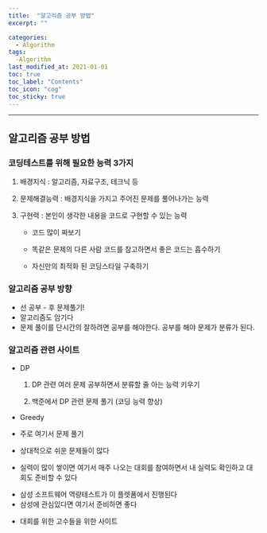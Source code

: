 ```yaml
---
title:  "알고리즘 공부 방법"
excerpt: ""

categories:
  - Algorithm
tags:
  -Algorithm
last_modified_at: 2021-01-01 
toc: true
toc_label: "Contents"
toc_icon: "cog"
toc_sticky: true
---
```


---
## 알고리즘 공부 방법

### 코딩테스트를 위해 필요한 능력 3가지

1. 배경지식 : 알고리즘, 자료구조, 테크닉 등

2. 문제해결능력 : 배경지식을 가지고 주어진 문제를 풀어나가는 능력 

3. 구현력 : 본인이 생각한 내용을 코드로 구현할 수 있는 능력

   - 코드 많이 짜보기

   - 똑같은 문제의 다른 사람 코드를 참고하면서 좋은 코드는 흡수하기 

   - 자신만의 최적화 된 코딩스타일 구축하기

     

### 알고리즘 공부 방향

- 선 공부 - 후 문제풀기!
- 알고리즘도 암기다
- 문제 풀이를 단시간의 잘하려면 공부를 해야한다. 공부를 해야 문제가 분류가 된다. 




### 알고리즘 관련 사이트

[](https://www.geeksforgeeks.org/fundamentals-of-algorithms/)

- DP  

  1. DP 관련 여러 문제 공부하면서 분류할 줄 아는 능력 키우기 

  2. 백준에서 DP 관련 문제 풀기 (코딩 능력 향상)

- Greedy 

[](https://www.acmicpc.net/)

- 주로 여기서 문제 풀기

[](https://programmers.co.kr/)

- 상대적으로 쉬운 문제들이 많다

[](https://codeforces.com/)

- 실력이 많이 쌓이면 여기서 매주 나오는 대회를 참여하면서 내 실력도 확인하고 대회도 준비할 수 있다

[](https://swexpertacademy.com/main/main.do)

- 삼성 소프트웨어 역량테스트가 이 플렛폼에서 진행된다
- 삼성에 관심있다면 여기서 준비하면 좋다

[](https://cp-algorithms.com/) 

- 대회를 위한 고수들을 위한 사이트 

